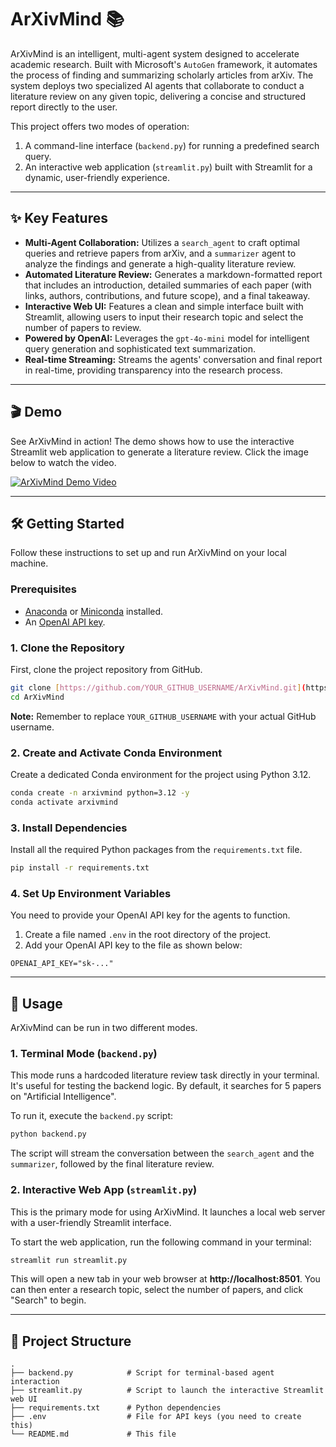 # ArXivMind 📚

ArXivMind is an intelligent, multi-agent system designed to accelerate academic research. Built with Microsoft's `AutoGen` framework, it automates the process of finding and summarizing scholarly articles from arXiv. The system deploys two specialized AI agents that collaborate to conduct a literature review on any given topic, delivering a concise and structured report directly to the user.

This project offers two modes of operation:
1.  A command-line interface (`backend.py`) for running a predefined search query.
2.  An interactive web application (`streamlit.py`) built with Streamlit for a dynamic, user-friendly experience.

---
## ✨ Key Features

* **Multi-Agent Collaboration:** Utilizes a `search_agent` to craft optimal queries and retrieve papers from arXiv, and a `summarizer` agent to analyze the findings and generate a high-quality literature review.
* **Automated Literature Review:** Generates a markdown-formatted report that includes an introduction, detailed summaries of each paper (with links, authors, contributions, and future scope), and a final takeaway.
* **Interactive Web UI:** Features a clean and simple interface built with Streamlit, allowing users to input their research topic and select the number of papers to review.
* **Powered by OpenAI:** Leverages the `gpt-4o-mini` model for intelligent query generation and sophisticated text summarization.
* **Real-time Streaming:** Streams the agents' conversation and final report in real-time, providing transparency into the research process.

---
## 🎬 Demo

See ArXivMind in action! The demo shows how to use the interactive Streamlit web application to generate a literature review. Click the image below to watch the video.

[![ArXivMind Demo Video](https://drive.google.com/uc?export=view&id=1KwoFdNzR1Btu4lctAwfc98njUsfmLFXU)](https://drive.google.com/file/d/1H2PCgE9AdzVANzXuhRfnMMGW6QCNAECT/view?usp=sharing)

---
## 🛠️ Getting Started

Follow these instructions to set up and run ArXivMind on your local machine.

### Prerequisites

* [Anaconda](https://www.anaconda.com/products/distribution) or [Miniconda](https://docs.conda.io/en/latest/miniconda.html) installed.
* An [OpenAI API key](https://platform.openai.com/api-keys).

### 1. Clone the Repository

First, clone the project repository from GitHub.

```bash
git clone [https://github.com/YOUR_GITHUB_USERNAME/ArXivMind.git](https://github.com/YOUR_GITHUB_USERNAME/ArXivMind.git)
cd ArXivMind
```
**Note:** Remember to replace `YOUR_GITHUB_USERNAME` with your actual GitHub username.

### 2. Create and Activate Conda Environment

Create a dedicated Conda environment for the project using Python 3.12.

```bash
conda create -n arxivmind python=3.12 -y
conda activate arxivmind
```

### 3. Install Dependencies

Install all the required Python packages from the `requirements.txt` file.

```bash
pip install -r requirements.txt
```

### 4. Set Up Environment Variables

You need to provide your OpenAI API key for the agents to function.

1.  Create a file named `.env` in the root directory of the project.
2.  Add your OpenAI API key to the file as shown below:

```env
OPENAI_API_KEY="sk-..."
```

---
## 🚀 Usage

ArXivMind can be run in two different modes.

### 1. Terminal Mode (`backend.py`)

This mode runs a hardcoded literature review task directly in your terminal. It's useful for testing the backend logic. By default, it searches for 5 papers on "Artificial Intelligence".

To run it, execute the `backend.py` script:

```bash
python backend.py
```

The script will stream the conversation between the `search_agent` and the `summarizer`, followed by the final literature review.

### 2. Interactive Web App (`streamlit.py`)

This is the primary mode for using ArXivMind. It launches a local web server with a user-friendly Streamlit interface.

To start the web application, run the following command in your terminal:

```bash
streamlit run streamlit.py
```

This will open a new tab in your web browser at **http://localhost:8501**. You can then enter a research topic, select the number of papers, and click "Search" to begin.

---
## 📂 Project Structure

```
.
├── backend.py            # Script for terminal-based agent interaction
├── streamlit.py          # Script to launch the interactive Streamlit web UI
├── requirements.txt      # Python dependencies
├── .env                  # File for API keys (you need to create this)
└── README.md             # This file
